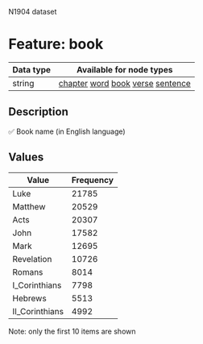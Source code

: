 <p>N1904 dataset</p>

<h1>Feature: book</h1>

<table>
<thead>
<tr>
  <th>Data type</th>
  <th>Available for node types</th>
</tr>
</thead>
<tbody>
<tr>
  <td>string</td>
  <td><A HREF="featurebynodetype.md#chapter">chapter</A> <A HREF="featurebynodetype.md#word">word</A> <A HREF="featurebynodetype.md#book">book</A> <A HREF="featurebynodetype.md#verse">verse</A> <A HREF="featurebynodetype.md#sentence">sentence</A></td>
</tr>
</tbody>
</table>

<h2>Description</h2>

<p>✅ Book name (in English language)</p>

<h2>Values</h2>

<table>
<thead>
<tr>
  <th>Value</th>
  <th>Frequency</th>
</tr>
</thead>
<tbody>
<tr>
  <td>Luke</td>
  <td>21785</td>
</tr>
<tr>
  <td>Matthew</td>
  <td>20529</td>
</tr>
<tr>
  <td>Acts</td>
  <td>20307</td>
</tr>
<tr>
  <td>John</td>
  <td>17582</td>
</tr>
<tr>
  <td>Mark</td>
  <td>12695</td>
</tr>
<tr>
  <td>Revelation</td>
  <td>10726</td>
</tr>
<tr>
  <td>Romans</td>
  <td>8014</td>
</tr>
<tr>
  <td>I_Corinthians</td>
  <td>7798</td>
</tr>
<tr>
  <td>Hebrews</td>
  <td>5513</td>
</tr>
<tr>
  <td>II_Corinthians</td>
  <td>4992</td>
</tr>
</tbody>
</table>

<p>Note: only the first 10 items are shown</p>
